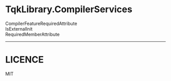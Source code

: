 # TqkLibrary.CompilerServices

CompilerFeatureRequiredAttribute  
IsExternalInit  
RequiredMemberAttribute  

________________________________________

# LICENCE  
MIT
